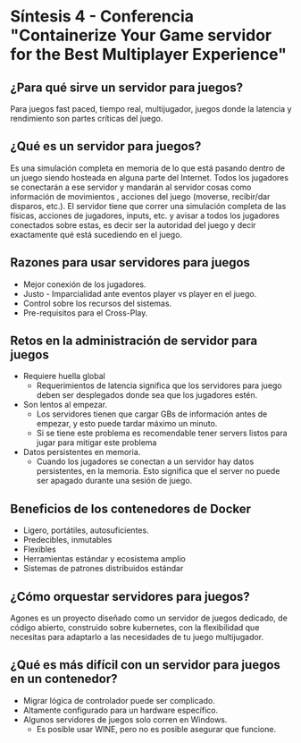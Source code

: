 # Síntesis 4 - Conferencia "Containerize Your Game servidor for the Best Multiplayer Experience"

## ¿Para qué sirve un servidor para juegos?
Para juegos fast paced, tiempo real, multijugador, juegos donde la latencia y rendimiento son partes críticas del juego.

## ¿Qué es un servidor para juegos?
Es una simulación completa en memoria de lo que está pasando dentro de un juego siendo hosteada en alguna parte del Internet. Todos los jugadores se conectarán a ese servidor y mandarán al servidor cosas como información de movimientos , acciones del juego (moverse, recibir/dar disparos, etc.). El servidor tiene que correr una simulación completa de las físicas, acciones de jugadores, inputs, etc. y avisar a todos los jugadores conectados sobre estas, es decir ser la autoridad del juego y decir exactamente qué está sucediendo en el juego. 

## Razones para usar servidores para juegos
- Mejor conexión de los jugadores.
- Justo - Imparcialidad ante eventos player vs player en el juego.
- Control sobre los recursos del sistemas.
- Pre-requisitos para el Cross-Play.

## Retos en la administración de servidor para juegos
- Requiere huella global
    - Requerimientos de latencia significa que los servidores para juego deben ser desplegados donde sea que los jugadores estén.
- Son lentos al empezar.
    - Los servidores tienen que cargar GBs de información antes de empezar, y esto puede tardar máximo un minuto.
    - Si se tiene este problema es recomendable tener servers listos para jugar para mitigar este problema
- Datos persistentes en memoria.
    - Cuando los jugadores se conectan a un servidor hay datos persistentes, en la memoria. Esto significa que el server no puede ser apagado durante una sesión de juego.

## Beneficios de los contenedores de Docker
- Ligero, portátiles, autosuficientes.
- Predecibles, inmutables
- Flexibles
- Herramientas estándar y ecosistema amplio
- Sistemas de patrones distribuidos estándar

## ¿Cómo orquestar servidores para juegos?
Agones es un proyecto diseñado como un servidor de juegos dedicado, de código abierto, construido sobre kubernetes, con la flexibilidad que necesitas para adaptarlo a las necesidades de tu juego multijugador.

## ¿Qué es más difícil con un servidor para juegos en un contenedor?
- Migrar lógica de controlador puede ser complicado.
- Altamente configurado para un hardware específico.
- Algunos servidores de juegos solo corren en Windows.
    - Es posible usar WINE, pero no es posible asegurar que funcione.


